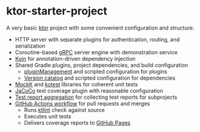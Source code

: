 # ktor-starter-project

A very basic [ktor][] project with some convenient configuration and structure:

- HTTP server with separate plugins for authentication, routing, and
  serialization
- Coroutine-based [gRPC] server engine with demonstration service
- [Koin] for annotation-driven dependency injection
- Shared Gradle plugins, project dependencies, and build configuration
  - [pluginManagement][] and scripted configuration for plugins
  - [Version catalog][] and scripted configuration for dependencies
- [MockK][] and [kotest][] libraries for coherent unit tests
- [JaCoCo][] test coverage plugin with reasonable configuration
- [Test report aggregation][] for collecting test reports for subprojects
- [GitHub Actions workflow][] for pull requests and merges
  - Runs [ktlint][] check against source
  - Executes unit tests
  - Delivers coverage reports to [GitHub Pages][]


[ktor]: https://ktor.io
[gRPC]: https://grpc.io
[Koin]: https://insert-koin.io
[pluginManagement]: https://docs.gradle.org/current/userguide/plugins.html#sec:plugin_management
[Version catalog]: https://docs.gradle.org/current/userguide/platforms.html#sub:version-catalog
[MockK]: https://mock.io
[kotest]: https://kotest.io
[JaCoCo]: https://www.jacoco.org/jacoco
[Test report aggregation]: https://docs.gradle.org/current/userguide/test_report_aggregation_plugin.html
[GitHub Actions workflow]: https://docs.github.com/en/actions/using-workflows/about-workflows
[ktlint]: https://ktlint.github.io
[GitHub Pages]: https://pages.github.com

